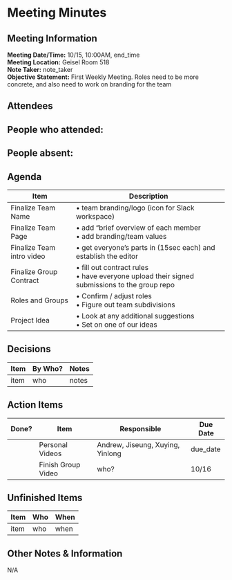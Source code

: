 # Meeting Minutes
## Meeting Information
**Meeting Date/Time:** 10/15, 10:00AM, end_time   
**Meeting Location:** Geisel Room 518   
**Note Taker:** note_taker  
**Objective Statement:** First Weekly Meeting. Roles need to be more concrete, and also need to work on branding for the team   

## Attendees
People who attended:
- 

People absent:
- 

## Agenda

Item | Description
---- | ----
Finalize Team Name  | • team branding/logo (icon for Slack workspace) 
Finalize Team Page | • add “brief overview of each member <br>• add branding/team values
Finalize Team intro video | • get everyone’s parts in (15sec each) and establish the editor
Finalize Group Contract  | • fill out contract rules <br>• have everyone upload their signed submissions to the group repo
Roles and Groups  | • Confirm / adjust roles <br>• Figure out team subdivisions
Project Idea  | • Look at any additional suggestions <br>• Set on one of our ideas


## Decisions
Item | By Who? | Notes |
---- | ---- | ---- |
item | who | notes |

## Action Items
| Done? | Item | Responsible | Due Date |
| ---- | ---- | ---- | ---- |
| | Personal Videos | Andrew, Jiseung, Xuying, Yinlong | due_date |
| | Finish Group Video | who? | 10/16 |

## Unfinished Items
| Item | Who | When |
| ---- | ---- | ---- |
| item | who | when |

## Other Notes & Information
N/A